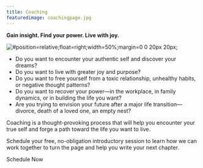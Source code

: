 ```yaml
---
title: Coaching
featuredimage: coachingpage.jpg
---
```

**Gain insight. Find your power. Live with joy.**

![](nina-bio.jpg '#position=relative;float=right;width=50%;margin=0 0 20px 20px;')

* Do you want to encounter your authentic self and discover your dreams?
* Do you want to live with greater joy and purpose?
* Do you want to free yourself from a toxic relationship, unhealthy habits, or negative thought patterns?
* Do you want to recover your power—in the workplace, in family dynamics, or in building the life you want?
* Are you trying to envision your future after a major life transition—divorce, death of a loved one, an empty nest?

Coaching is a thought-provoking process that will help you encounter your true self and forge a path toward the life you want to live.

Schedule your free, no-obligation introductory session to learn how we can work together to turn the page and help you write your next chapter.

<!-- <div style="float:right;"><featured-products id="prod_JxZxiQjWAhhMpc"></featured-products></div> -->

<calendly-button align="left">Schedule Now</calendly-button>